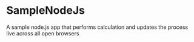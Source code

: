 SampleNodeJs
============

A sample node.js app that performs calculation and updates the process live across all open browsers
